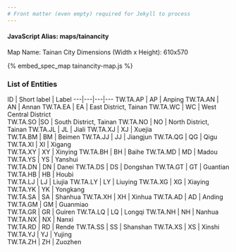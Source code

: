 ```yaml
---
# Front matter (even empty) required for Jekyll to process
---
```


#### JavaScript Alias: maps/tainancity

Map Name: Tainan City
Dimensions (Width x Height): 610x570



{% embed_spec_map tainancity-map.js %}

### List of Entities

ID | Short label | Label
---|---|---|---
TW.TA.AP | AP | Anping
TW.TA.AN | AN | Annan
TW.TA.EA | EA | East District, Tainan
TW.TA.WC | WC | West Central District		
TW.TA.SO |SO | South District, Tainan
TW.TA.NO | NO | North District, Tainan
TW.TA.JL | JL | Jiali
TW.TA.XJ | XJ | Xuejia		
TW.TA.BM | BM | Beimen
TW.TA.JJ | JJ | Jiangjun
TW.TA.QG | QG | Qigu
TW.TA.XI | XI | Xigang		
TW.TA.XY | XY | Xinying
TW.TA.BH | BH | Baihe
TW.TA.MD | MD | Madou
TW.TA.YS | YS | Yanshui		
TW.TA.DN | DN | Danei
TW.TA.DS | DS | Dongshan
TW.TA.GT | GT | Guantian
TW.TA.HB | HB | Houbi		
TW.TA.LJ | LJ | Liujia
TW.TA.LY | LY | Liuying
TW.TA.XG | XG | Xiaying
TW.TA.YK | YK | Yongkang		
TW.TA.SA | SA | Shanhua
TW.TA.XH | XH | Xinhua
TW.TA.AD | AD | Anding
TW.TA.GM | GM | Guanmiao		
TW.TA.GR | GR | Guiren
TW.TA.LQ | LQ | Longqi
TW.TA.NH | NH | Nanhua
TW.TA.NX | NX | Nanxi		
TW.TA.RD | RD | Rende
TW.TA.SS | SS | Shanshan
TW.TA.XS | XS | Xinshi
TW.TA.YJ | YJ | Yujing		
TW.TA.ZH | ZH | Zuozhen